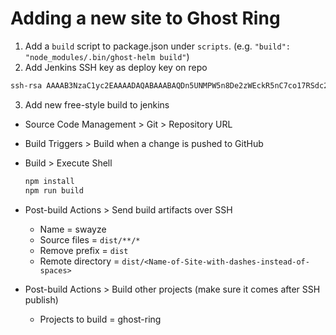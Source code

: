 # Adding a new site to Ghost Ring
1. Add a `build` script to package.json under `scripts`. (e.g. `"build": "node_modules/.bin/ghost-helm build"`)
2. Add Jenkins SSH key as deploy key on repo

```sh
ssh-rsa AAAAB3NzaC1yc2EAAAADAQABAAABAQDn5UNMPW5n8De2zWEckR5nC7co17RSdc2R7phNZUYe+M582iVfW58xRL0s9yT8Yz8niyq0KGhs+m2TdUcoSPtn4MOz5Ci68MXUo5E0e8lO7ngbCE5J+xsBmBZ1xY/FFKRWipNj34JNic9oWIriohLeJvYc1SAWD445S1egFGPj0cIVDqTQyg5iQMXjEoyWQqMmGVqoIGlGk+sWpkJ+6VjSZ+LgIcTwuG6QUEbwrhM7X1ox/O3hx8ySxL+Dw5KvCaNqiig62/7EmoOCncPdMjbheRmDs9qi3iUgId2ck5Yem8QL8nc+cWXni6E+LDbTHbnNfcKl3TLyc+WfHckgebeF jake@theironyard.com
```

3. Add new free-style build to jenkins
  - Source Code Management > Git > Repository URL
  - Build Triggers > Build when a change is pushed to GitHub
  - Build > Execute Shell

    ```sh
    npm install
    npm run build
    ```

  - Post-build Actions > Send build artifacts over SSH
    - Name = swayze
    - Source files = `dist/**/*`
    - Remove prefix = `dist`
    - Remote directory = `dist/<Name-of-Site-with-dashes-instead-of-spaces>`
  - Post-build Actions > Build other projects (make sure it comes after SSH publish)
    - Projects to build = ghost-ring
